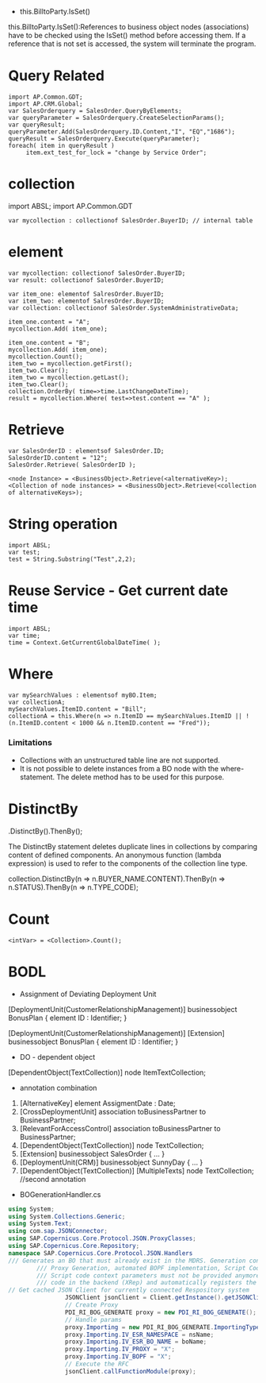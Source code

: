 * this.BilltoParty.IsSet()

this.BilltoParty.IsSet():References to business object nodes (associations) have to be checked using the IsSet() method before accessing them. If a reference that is not set is accessed, the system will terminate the program.

# Query Related

```abap
import AP.Common.GDT;
import AP.CRM.Global;
var SalesOrderquery = SalesOrder.QueryByElements;
var queryParameter = SalesOrderquery.CreateSelectionParams();
var queryResult;
queryParameter.Add(SalesOrderquery.ID.Content,"I", "EQ","1686");
queryResult = SalesOrderquery.Execute(queryParameter);
foreach( item in queryResult )
     item.ext_test_for_lock = "change by Service Order";
```

# collection

import ABSL;
import AP.Common.GDT

```abap
var mycollection : collectionof SalesOrder.BuyerID; // internal table
```

# element

```abap
var mycollection: collectionof SalesOrder.BuyerID;
var result: collectionof SalesOrder.BuyerID;

var item_one: elementof SalresOrder.BuyerID;
var item_two: elementof SalresOrder.BuyerID;
var collection: collectionof SalesOrder.SystemAdministrativeData;

item_one.content = "A";
mycollection.Add( item_one);

item_one.content = "B";
mycollection.Add( item_one);
mycollection.Count();
item_two = mycollection.getFirst();
item_two.Clear();
item_two = mycollection.getLast();
item_two.Clear();
collection.OrderBy( time=>time.LastChangeDateTime);
result = mycollection.Where( test=>test.content == "A" );
```

# Retrieve

```abap
var SalesOrderID : elementsof SalesOrder.ID; 
SalesOrderID.content = "12";
SalesOrder.Retrieve( SalesOrderID );

<node Instance> = <BusinessObject>.Retrieve(<alternativeKey>);
<Collection of node instances> = <BusinessObject>.Retrieve(<collection of alternativeKeys>);

```

# String operation

```abap
import ABSL;
var test;
test = String.Substring("Test",2,2);
```

# Reuse Service - Get current date time

```abap
import ABSL;
var time;
time = Context.GetCurrentGlobalDateTime( );
``` 

# Where

```abap
var mySearchValues : elementsof myBO.Item;
var collectionA;  
mySearchValues.ItemID.content = "Bill";
collectionA = this.Where(n => n.ItemID == mySearchValues.ItemID || !(n.ItemID.content < 1000 && n.ItemID.content == "Fred")); 
```

### Limitations

* Collections with an unstructured table line are not supported.
* It is not possible to delete instances from a BO node with the where-statement. The delete method has to be used for this purpose. 

# DistinctBy

<Collection>.DistinctBy(<anonymous function>).ThenBy(<anonymous function>);


The DistinctBy statement deletes duplicate lines in collections by comparing content of defined components.
An anonymous function (lambda expression) is used to refer to the components of the collection line type.

collection.DistinctBy(n => n.BUYER_NAME.CONTENT).ThenBy(n => n.STATUS).ThenBy(n => n.TYPE_CODE); 

# Count

```abap
<intVar> = <Collection>.Count();
```

# BODL

* Assignment of Deviating Deployment Unit

[DeploymentUnit(CustomerRelationshipManagement)] businessobject BonusPlan {
    element ID : Identifier;
}

[DeploymentUnit(CustomerRelationshipManagement)]
[Extension]
businessobject BonusPlan {
                     element ID : Identifier;
}

* DO - dependent object

[DependentObject(TextCollection)] node ItemTextCollection;

* annotation combination

1. [AlternativeKey] element AssigmentDate : Date;
2. [CrossDeploymentUnit] association toBusinessPartner to BusinessPartner;
3. [RelevantForAccessControl] association toBusinessPartner to BusinessPartner;
4. [DependentObject(TextCollection)] node TextCollection; 
5. [Extension] businessobject SalesOrder { ... }
6. [DeploymentUnit(CRM)] businessobject SunnyDay { ... }
7. [DependentObject(TextCollection)] [MultipleTexts] node TextCollection; //second annotation

* BOGenerationHandler.cs

```c#
using System;
using System.Collections.Generic;
using System.Text;
using com.sap.JSONConnector;
using SAP.Copernicus.Core.Protocol.JSON.ProxyClasses;
using SAP.Copernicus.Core.Repository;
namespace SAP.Copernicus.Core.Protocol.JSON.Handlers
/// Generates an BO that must already exist in the MDRS. Generation consists of the following three steps:
        /// Proxy Generation, automated BOPF implementation, Script Code Snippet generation and registration.
        /// Script code context parameters must not be provided anymore, as the RFC analyses the existence of script
        /// code in the backend (XRep) and automatically registers the BOPF determination impl classes accordingly.
// Get cached JSON Client for currently connected Respository system
                JSONClient jsonClient = Client.getInstance().getJSONClient();
                // Create Proxy
                PDI_RI_BOG_GENERATE proxy = new PDI_RI_BOG_GENERATE();
                // Handle params
                proxy.Importing = new PDI_RI_BOG_GENERATE.ImportingType();
                proxy.Importing.IV_ESR_NAMESPACE = nsName;
                proxy.Importing.IV_ESR_BO_NAME = boName;
                proxy.Importing.IV_PROXY = "X";
                proxy.Importing.IV_BOPF = "X";
                // Execute the RFC
                jsonClient.callFunctionModule(proxy);
```